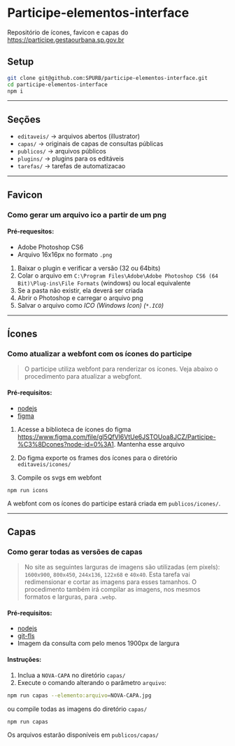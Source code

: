 # Participe-elementos-interface
Repositório de ícones, favicon e capas do https://participe.gestaourbana.sp.gov.br

## Setup

```bash
git clone git@github.com:SPURB/participe-elementos-interface.git
cd participe-elementos-interface
npm i
```

___
## Seções
  - `editaveis/` -> arquivos abertos (illustrator)
  - `capas/` -> originais de capas de consultas públicas
  - `publicos/` -> arquivos públicos 
  - `plugins/` -> plugins para os editáveis  
  - `tarefas/` -> tarefas de automatizacao
___
## Favicon
### Como gerar um arquivo ico a partir de um png
#### Pré-requesitos: 
 - Adobe Photoshop CS6 
 - Arquivo 16x16px no formato `.png`
1. Baixar o plugin e verificar a versão (32 ou 64bits)
2. Colar o arquivo em `C:\Program Files\Adobe\Adobe Photoshop CS6 (64 Bit)\Plug-ins\File Formats` (windows) ou local equivalente 
3. Se a pasta não existir, ela deverá ser criada
4. Abrir o Photoshop e carregar o arquivo png
5. Salvar o arquivo como *ICO (Windows Icon) (`*.ICO`)*
___

## Ícones
### Como atualizar a webfont com os ícones do participe
> O participe utiliza webfont para renderizar os ícones. Veja abaixo o procedimento para atualizar a webgfont.
#### Pré-requisitos: 
- [nodejs](https://nodejs.org/en/)
- [figma](https://www.figma.com/)

1. Acesse a biblioteca de ícones do figma
https://www.figma.com/file/gl5QfVl6VtUe6JSTOUoa8JCZ/Participe-%C3%8Dcones?node-id=0%3A1. Mantenha esse arquivo

2. Do figma exporte os frames dos ícones para o diretório `editaveis/icones/`

3. Compile os svgs em webfont
```
npm run icons
```
A webfont com os ícones do participe estará criada em `publicos/icones/`.

___
## Capas

### Como gerar todas as versões de capas

> No site as seguintes larguras de imagens são utilizadas (em pixels): `1600x900`, `800x450`, `244x136`, `122x68` e `40x40`.  Esta tarefa vai redimensionar e cortar as imagens para esses tamanhos.
> O procedimento também irá compilar as imagens, nos mesmos formatos e larguras, para `.webp`.


#### Pré-requisitos:
- [nodejs](https://nodejs.org/en/)
- [git-fls](https://git-lfs.github.com/)
- Imagem da consulta com pelo menos 1900px de largura

#### Instruções:

1. Inclua a `NOVA-CAPA` no diretório `capas/`
2. Execute o comando alterando o parâmetro `arquivo`:

```bash
npm run capas --elemento:arquivo=NOVA-CAPA.jpg
```

ou compile todas as imagens do diretório `capas/`

```bash
npm run capas
```

Os arquivos estarão disponíveis em `publicos/capas/` 